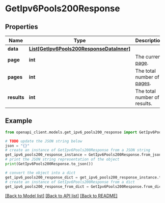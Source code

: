 # GetIpv6Pools200Response


## Properties

Name | Type | Description | Notes
------------ | ------------- | ------------- | -------------
**data** | [**List[GetIpv6Pools200ResponseDataInner]**](GetIpv6Pools200ResponseDataInner.md) |  | [optional] 
**page** | **int** | The current [page](https://techdocs.akamai.com/linode-api/reference/pagination). | [optional] [readonly] 
**pages** | **int** | The total number of [pages](https://techdocs.akamai.com/linode-api/reference/pagination). | [optional] [readonly] 
**results** | **int** | The total number of results. | [optional] [readonly] 

## Example

```python
from openapi_client.models.get_ipv6_pools200_response import GetIpv6Pools200Response

# TODO update the JSON string below
json = "{}"
# create an instance of GetIpv6Pools200Response from a JSON string
get_ipv6_pools200_response_instance = GetIpv6Pools200Response.from_json(json)
# print the JSON string representation of the object
print(GetIpv6Pools200Response.to_json())

# convert the object into a dict
get_ipv6_pools200_response_dict = get_ipv6_pools200_response_instance.to_dict()
# create an instance of GetIpv6Pools200Response from a dict
get_ipv6_pools200_response_from_dict = GetIpv6Pools200Response.from_dict(get_ipv6_pools200_response_dict)
```
[[Back to Model list]](../README.md#documentation-for-models) [[Back to API list]](../README.md#documentation-for-api-endpoints) [[Back to README]](../README.md)


